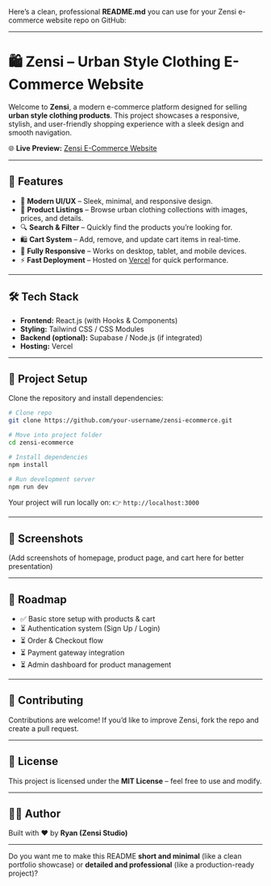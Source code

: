 Here’s a clean, professional **README.md** you can use for your Zensi e-commerce website repo on GitHub:

---

# 🛍️ Zensi – Urban Style Clothing E-Commerce Website

Welcome to **Zensi**, a modern e-commerce platform designed for selling **urban style clothing products**.
This project showcases a responsive, stylish, and user-friendly shopping experience with a sleek design and smooth navigation.

🌐 **Live Preview:** [Zensi E-Commerce Website](https://v0-zensi-e-commerce-website-khaki.vercel.app)

---

## 🚀 Features

* 🖤 **Modern UI/UX** – Sleek, minimal, and responsive design.
* 🛒 **Product Listings** – Browse urban clothing collections with images, prices, and details.
* 🔍 **Search & Filter** – Quickly find the products you’re looking for.
* 🛍️ **Cart System** – Add, remove, and update cart items in real-time.
* 📱 **Fully Responsive** – Works on desktop, tablet, and mobile devices.
* ⚡ **Fast Deployment** – Hosted on [Vercel](https://vercel.com) for quick performance.

---

## 🛠️ Tech Stack

* **Frontend:** React.js (with Hooks & Components)
* **Styling:** Tailwind CSS / CSS Modules
* **Backend (optional):** Supabase / Node.js (if integrated)
* **Hosting:** Vercel

---

## 📂 Project Setup

Clone the repository and install dependencies:

```bash
# Clone repo
git clone https://github.com/your-username/zensi-ecommerce.git

# Move into project folder
cd zensi-ecommerce

# Install dependencies
npm install

# Run development server
npm run dev
```

Your project will run locally on:
👉 `http://localhost:3000`

---

## 📸 Screenshots

(Add screenshots of homepage, product page, and cart here for better presentation)

---

## 📌 Roadmap

* ✅ Basic store setup with products & cart
* ⏳ Authentication system (Sign Up / Login)
* ⏳ Order & Checkout flow
* ⏳ Payment gateway integration
* ⏳ Admin dashboard for product management

---

## 🤝 Contributing

Contributions are welcome! If you’d like to improve Zensi, fork the repo and create a pull request.

---

## 📄 License

This project is licensed under the **MIT License** – feel free to use and modify.

---

## 👨‍💻 Author

Built with ❤️ by **Ryan (Zensi Studio)**

---

Do you want me to make this README **short and minimal** (like a clean portfolio showcase) or **detailed and professional** (like a production-ready project)?
